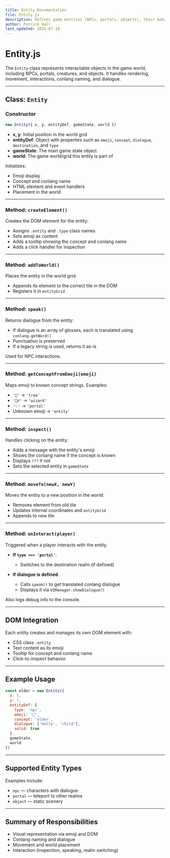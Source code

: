 ```yaml
---
title: Entity Documentation
file: Entity.js
description: Defines game entities (NPCs, portals, objects), their behaviors, and interactions
author: Patrick Hall
last_updated: 2025-07-10
---
```


# Entity.js

The `Entity` class represents interactable objects in the game world, including NPCs, portals, creatures, and objects. It handles rendering, movement, interactions, conlang naming, and dialogue.

---

## Class: `Entity`

### Constructor

```js
new Entity({ x, y, entityDef, gameState, world })
````

* **x, y**: Initial position in the world grid
* **entityDef**: Object with properties such as `emoji`, `concept`, `dialogue`, `destination`, and `type`
* **gameState**: The main game state object
* **world**: The game world/grid this entity is part of

Initializes:

* Emoji display
* Concept and conlang name
* HTML element and event handlers
* Placement in the world

---

### Method: `createElement()`

Creates the DOM element for the entity:

* Assigns `.entity` and `.type` class names
* Sets emoji as content
* Adds a tooltip showing the concept and conlang name
* Adds a click handler for inspection

---

### Method: `addToWorld()`

Places the entity in the world grid:

* Appends its element to the correct tile in the DOM
* Registers it in `entityGrid`

---

### Method: `speak()`

Returns dialogue from the entity:

* If dialogue is an array of glosses, each is translated using `conlang.getWord()`
* Punctuation is preserved
* If a legacy string is used, returns it as-is

Used for NPC interactions.

---

### Method: `getConceptFromEmoji(emoji)`

Maps emoji to known concept strings. Examples:

* `'🌲'` → `'tree'`
* `'🧙‍♂️'` → `'wizard'`
* `'✨'` → `'portal'`
* Unknown emoji → `'entity'`

---

### Method: `inspect()`

Handles clicking on the entity:

* Adds a message with the entity's emoji
* Shows the conlang name if the concept is known
* Displays `???` if not
* Sets the selected entity in `gameState`

---

### Method: `moveTo(newX, newY)`

Moves the entity to a new position in the world:

* Removes element from old tile
* Updates internal coordinates and `entityGrid`
* Appends to new tile

---

### Method: `onInteract(player)`

Triggered when a player interacts with the entity.

* **If `type === 'portal'`**:

  * Switches to the destination realm (if defined)
* **If dialogue is defined**:

  * Calls `speak()` to get translated conlang dialogue
  * Displays it via `UIManager.showDialogue()`

Also logs debug info to the console.

---

## DOM Integration

Each entity creates and manages its own DOM element with:

* CSS class `.entity`
* Text content as its emoji
* Tooltip for concept and conlang name
* Click-to-inspect behavior

---

## Example Usage

```js
const elder = new Entity({
  x: 5,
  y: 7,
  entityDef: {
    type: 'npc',
    emoji: '👴',
    concept: 'elder',
    dialogue: ['hello', 'child'],
    solid: true
  },
  gameState,
  world
})
```

---

## Supported Entity Types

Examples include:

* `npc` — characters with dialogue
* `portal` — teleport to other realms
* `object` — static scenery

---

## Summary of Responsibilities

* Visual representation via emoji and DOM
* Conlang naming and dialogue
* Movement and world placement
* Interaction (inspection, speaking, realm switching)

